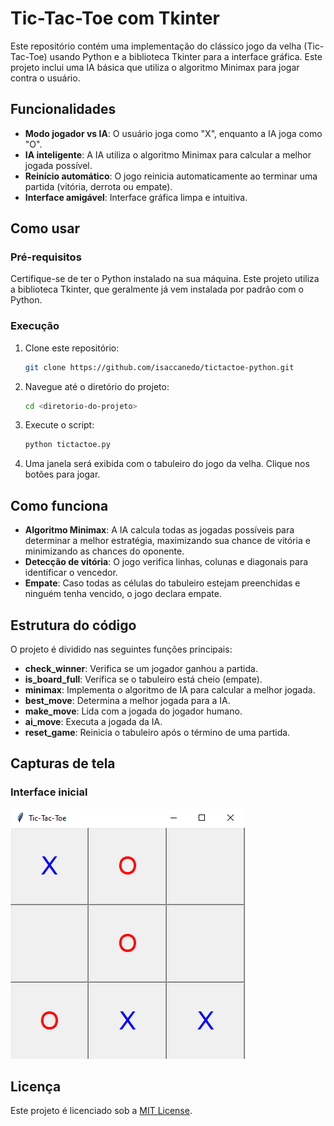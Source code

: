 # Tic-Tac-Toe com Tkinter

Este repositório contém uma implementação do clássico jogo da velha (Tic-Tac-Toe) usando Python e a biblioteca Tkinter para a interface gráfica. Este projeto inclui uma IA básica que utiliza o algoritmo Minimax para jogar contra o usuário.

## Funcionalidades

- **Modo jogador vs IA**: O usuário joga como "X", enquanto a IA joga como "O".
- **IA inteligente**: A IA utiliza o algoritmo Minimax para calcular a melhor jogada possível.
- **Reinício automático**: O jogo reinicia automaticamente ao terminar uma partida (vitória, derrota ou empate).
- **Interface amigável**: Interface gráfica limpa e intuitiva.

## Como usar

### Pré-requisitos

Certifique-se de ter o Python instalado na sua máquina. Este projeto utiliza a biblioteca Tkinter, que geralmente já vem instalada por padrão com o Python.

### Execução

1. Clone este repositório:
   ```bash
   git clone https://github.com/isaccanedo/tictactoe-python.git
   ```

2. Navegue até o diretório do projeto:
   ```bash
   cd <diretorio-do-projeto>
   ```

3. Execute o script:
   ```bash
   python tictactoe.py
   ```

4. Uma janela será exibida com o tabuleiro do jogo da velha. Clique nos botões para jogar.

## Como funciona

- **Algoritmo Minimax**: A IA calcula todas as jogadas possíveis para determinar a melhor estratégia, maximizando sua chance de vitória e minimizando as chances do oponente.
- **Detecção de vitória**: O jogo verifica linhas, colunas e diagonais para identificar o vencedor.
- **Empate**: Caso todas as células do tabuleiro estejam preenchidas e ninguém tenha vencido, o jogo declara empate.

## Estrutura do código

O projeto é dividido nas seguintes funções principais:

- **check_winner**: Verifica se um jogador ganhou a partida.
- **is_board_full**: Verifica se o tabuleiro está cheio (empate).
- **minimax**: Implementa o algoritmo de IA para calcular a melhor jogada.
- **best_move**: Determina a melhor jogada para a IA.
- **make_move**: Lida com a jogada do jogador humano.
- **ai_move**: Executa a jogada da IA.
- **reset_game**: Reinicia o tabuleiro após o término de uma partida.

## Capturas de tela

### Interface inicial

![Tabuleiro inicial](tictactoe.png)

## Licença

Este projeto é licenciado sob a [MIT License](LICENSE).


